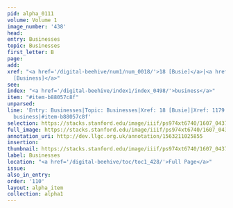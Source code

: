 ```yaml
---
pid: alpha_0111
volume: Volume 1
image_number: '438'
head:
entry: Businesses
topic: Businesses
first_letter: B
page:
add:
xref: "<a href='/digital-beehive/num1/num_0018/'>18 [Busie]</a>|<a href='/digital-beehive/num5/num_1607/'>1179
  [Business]</a>"
see:
index: "<a href='/digital-beehive/index1/index_0498/'>business</a>"
item: "#item-b88057c8f"
unparsed:
line: 'Entry: Businesses|Topic: Businesses|Xref: 18 [Busie]|Xref: 1179 [Business]|Index:
  business|#item-b88057c8f'
selection: https://stacks.stanford.edu/image/iiif/ps974xt6740/1607_0437/815,4633,2916,424/full/0/default.jpg
full_image: https://stacks.stanford.edu/image/iiif/ps974xt6740/1607_0437/full/full/0/default.jpg
annotation_uri: http://dev.llgc.org.uk/annotation/1563211025855
insertion:
thumbnail: https://stacks.stanford.edu/image/iiif/ps974xt6740/1607_0437/815,4633,600,180/250,/0/default.jpg
label: Businesses
location: "<a href='/digital-beehive/toc/toc1_428/'>Full Page</a>"
issue:
also_in_entry:
order: '110'
layout: alpha_item
collection: alpha1
---
```

